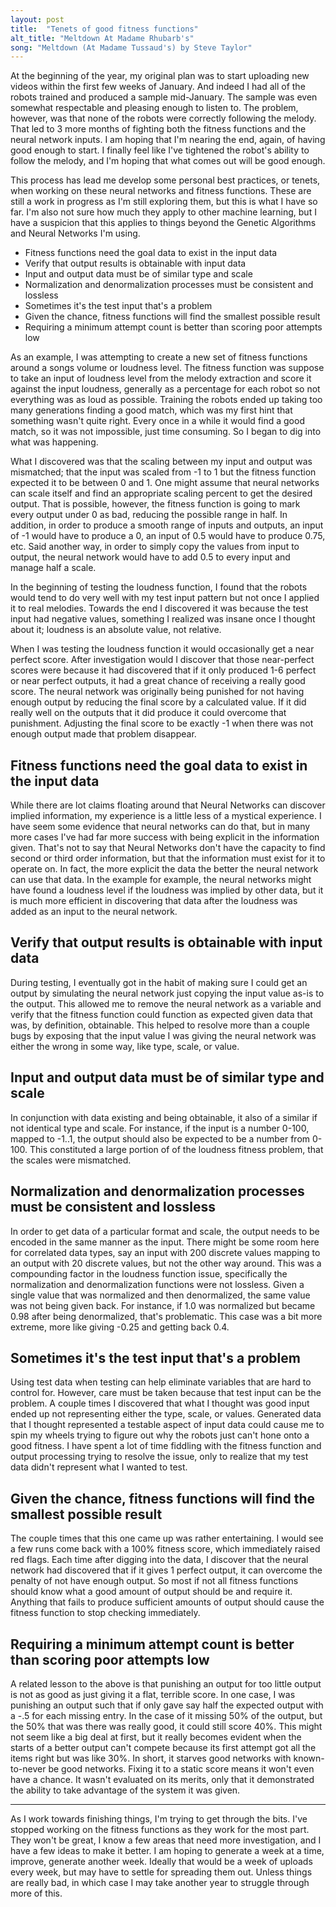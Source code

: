 ```yaml
---
layout: post
title:  "Tenets of good fitness functions"
alt_title: "Meltdown At Madame Rhubarb's"
song: "Meltdown (At Madame Tussaud's) by Steve Taylor"
---
```


At the beginning of the year, my original plan was to start uploading new videos
within the first few weeks of January. And indeed I had all of the robots
trained and produced a sample mid-January. The sample was even somewhat
respectable and pleasing enough to listen to. The problem, however, was that
none of the robots were correctly following the melody. That led to 3 more
months of fighting both the fitness functions and the neural network inputs. I
am hoping that I'm nearing the end, again, of having good enough to start. I
finally feel like I've tightened the robot's ability to follow the melody, and
I'm hoping that what comes out will be good enough.

This process has lead me develop some personal best practices, or tenets, when
working on these neural networks and fitness functions. These are still a work
in progress as I'm still exploring them, but this is what I have so far. I'm
also not sure how much they apply to other machine learning, but I have a
suspicion that this applies to things beyond the Genetic Algorithms and Neural
Networks I'm using.

  * Fitness functions need the goal data to exist in the input data
  * Verify that output results is obtainable with input data
  * Input and output data must be of similar type and scale
  * Normalization and denormalization processes must be consistent and lossless
  * Sometimes it's the test input that's a problem
  * Given the chance, fitness functions will find the smallest possible result
  * Requiring a minimum attempt count is better than scoring poor attempts low

As an example, I was attempting to create a new set of fitness functions around
a songs volume or loudness level. The fitness function was suppose to take an
input of loudness level from the melody extraction and score it against the
input loudness, generally as a percentage for each robot so not everything was
as loud as possible. Training the robots ended up taking too many generations
finding a good match, which was my first hint that something wasn't quite right.
Every once in a while it would find a good match, so it was not impossible, just
time consuming. So I began to dig into what was happening.

What I discovered was that the scaling between my input and output was
mismatched; that the input was scaled from -1 to 1 but the fitness function
expected it to be between 0 and 1. One might assume that neural networks can
scale itself and find an appropriate scaling percent to get the desired output.
That is possible, however, the fitness function is going to mark every output
under 0 as bad, reducing the possible range in half. In addition, in order to
produce a smooth range of inputs and outputs, an input of -1 would have to
produce a 0, an input of 0.5 would have to produce 0.75, etc. Said another way,
in order to simply copy the values from input to output, the neural network
would have to add 0.5 to every input and manage half a scale.

In the beginning of testing the loudness function, I found that the robots would
tend to do very well with my test input pattern but not once I applied it to
real melodies. Towards the end I discovered it was because the test input had
negative values, something I realized was insane once I thought about it;
loudness is an absolute value, not relative.

When I was testing the loudness function it would occasionally get a near
perfect score. After investigation would I discover that those near-perfect
scores were because it had discovered that if it only produced 1-6 perfect or
near perfect outputs, it had a great chance of receiving a really good score.
The neural network was originally being punished for not having enough output by
reducing the final score by a calculated value. If it did really well on the
outputs that it did produce it could overcome that punishment. Adjusting the
final score to be exactly -1 when there was not enough output made that problem
disappear.

## Fitness functions need the goal data to exist in the input data

While there are lot claims floating around that Neural Networks can discover
implied information, my experience is a little less of a mystical experience. I
have seem some evidence that neural networks can do that, but in many more cases
I've had far more success with being explicit in the information given. That's
not to say that Neural Networks don't have the capacity to find second or third
order information, but that the information must exist for it to operate on. In
fact, the more explicit the data the better the neural network can use that
data. In the example for example, the neural networks might have found a
loudness level if the loudness was implied by other data, but it is much more
efficient in discovering that data after the loudness was added as an input to
the neural network.

## Verify that output results is obtainable with input data

During testing, I eventually got in the habit of making sure I could get an
output by simulating the neural network just copying the input value as-is to
the output. This allowed me to remove the neural network as a variable and
verify that the fitness function could function as expected given data that was,
by definition, obtainable. This helped to resolve more than a couple bugs by
exposing that the input value I was giving the neural network was either the
wrong in some way, like type, scale, or value.

## Input and output data must be of similar type and scale

In conjunction with data existing and being obtainable, it also of a similar if
not identical type and scale. For instance, if the input is a number 0-100,
mapped to -1..1, the output should also be expected to be a number from 0-100.
This constituted a large portion of of the loudness fitness problem, that the
scales were mismatched.

## Normalization and denormalization processes must be consistent and lossless

In order to get data of a particular format and scale, the output needs to be
encoded in the same manner as the input. There might be some room here for
correlated data types, say an input with 200 discrete values mapping to an
output with 20 discrete values, but not the other way around. This was a
compounding factor in the loudness function issue, specifically the
normalization and denormalization functions were not lossless. Given a single
value that was normalized and then denormalized, the same value was not being
given back. For instance, if 1.0 was normalized but became 0.98 after being
denormalized, that's problematic. This case was a bit more extreme, more like
giving -0.25 and getting back 0.4.

## Sometimes it's the test input that's a problem

Using test data when testing can help eliminate variables that are hard to
control for. However, care must be taken because that test input can be the
problem. A couple times I discovered that what I thought was good input ended up
not representing either the type, scale, or values. Generated data that I
thought represented a testable aspect of input data could cause me to spin my
wheels trying to figure out why the robots just can't hone onto a good fitness.
I have spent a lot of time fiddling with the fitness function and output
processing trying to resolve the issue, only to realize that my test data didn't
represent what I wanted to test.

## Given the chance, fitness functions will find the smallest possible result

The couple times that this one came up was rather entertaining. I would see a
few runs come back with a 100% fitness score, which immediately raised red
flags. Each time after digging into the data, I discover that the neural network
had discovered that if it gives 1 perfect output, it can overcome the penalty of
not have enough output. So most if not all fitness functions should know what a
good amount of output should be and require it. Anything that fails to produce
sufficient amounts of output should cause the fitness function to stop checking
immediately.

## Requiring a minimum attempt count is better than scoring poor attempts low

A related lesson to the above is that punishing an output for too little output
is not as good as just giving it a flat, terrible score. In one case, I was
punishing an output such that if only gave say half the expected output with a
-.5 for each missing entry. In the case of it missing 50% of the output, but the
50% that was there was really good, it could still score 40%. This might not
seem like a big deal at first, but it really becomes evident when the starts of
a better output can't compete because its first attempt got all the items right
but was like 30%. In short, it starves good networks with known-to-never be good
networks. Fixing it to a static score means it won't even have a chance. It
wasn't evaluated on its merits, only that it demonstrated the ability to take
advantage of the system it was given.

---

As I work towards finishing things, I'm trying to get through the bits. I've
stopped working on the fitness functions as they work for the most part. They
won't be great, I know a few areas that need more investigation, and I have a
few ideas to make it better. I am hoping to generate a week at a time, improve,
generate another week. Ideally that would be a week of uploads every week, but
may have to settle for spreading them out. Unless things are really bad, in
which case I may take another year to struggle through more of this.
